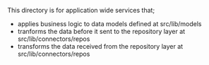 This directory is for application wide services that; 
- applies business logic to data models defined at src/lib/models
- tranforms the data before it sent to the repository layer at src/lib/connectors/repos
- transforms the data received from the repository layer at src/lib/connectors/repos